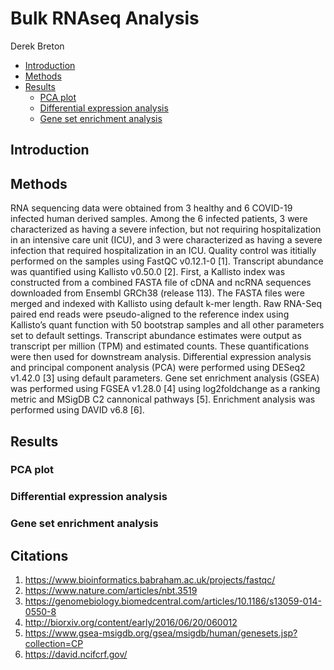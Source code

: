 Bulk RNAseq Analysis
====================
Derek Breton

-  [Introduction](#introduction)
-  [Methods](#methods)
-  [Results](#results)
    -  [PCA plot](#pca-plot)
    -  [Differential expression analysis](#differential-expression-analysis)
    -  [Gene set enrichment analysis](#gene-set-enrichment-analysis)  



Introduction
------------


Methods
-------
RNA sequencing data were obtained from 3 healthy and 6 COVID-19 infected human derived samples. Among the 6 infected patients, 3 were characterized as having a severe infection, but not requiring hospitalization in an intensive care unit (ICU), and 3 were characterized as having a severe infection that required hospitalization in an ICU. Quality control was ititially performed on the samples using FastQC v0.12.1-0 [1]. Transcript abundance was quantified using Kallisto v0.50.0 [2]. First, a Kallisto index was constructed from a combined FASTA file of cDNA and ncRNA sequences downloaded from Ensembl GRCh38 (release 113). The FASTA files were merged and indexed with Kallisto using default k-mer length. Raw RNA-Seq paired end reads were pseudo-aligned to the reference index using Kallisto’s quant function with 50 bootstrap samples and all other parameters set to default settings. Transcript abundance estimates were output as transcript per million (TPM) and estimated counts. These quantifications were then used for downstream analysis. Differential expression analysis and principal component analysis (PCA) were performed using DESeq2 v1.42.0 [3] using default parameters. Gene set enrichment analysis (GSEA) was performed using FGSEA v1.28.0 [4] using log2foldchange as a ranking metric and MSigDB C2 cannonical pathways [5]. Enrichment analysis was performed using DAVID v6.8 [6].

Results
-------

### PCA plot


### Differential expression analysis


### Gene set enrichment analysis


## Citations
1. https://www.bioinformatics.babraham.ac.uk/projects/fastqc/
2. https://www.nature.com/articles/nbt.3519
3. https://genomebiology.biomedcentral.com/articles/10.1186/s13059-014-0550-8
4. http://biorxiv.org/content/early/2016/06/20/060012
5. https://www.gsea-msigdb.org/gsea/msigdb/human/genesets.jsp?collection=CP
6. https://david.ncifcrf.gov/
